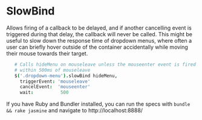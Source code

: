 SlowBind
=============

Allows firing of a callback to be delayed, and if another cancelling event is
triggered during that delay, the callback will never be called. This
might be useful to slow down the response time of dropdown menus, where
often a user can briefly hover outside of the container accidentally
while moving their mouse towards their target.

```coffeescript
   # Calls hideMenu on mouseleave unless the mouseenter event is fired
   # within 500ms of mouseleave
   $('.dropdown-menu').slowBind hideMenu,
     triggerEvent: 'mouseleave'
     cancelEvent:  'mouseenter'
     wait:          500
```

If you have Ruby and Bundler installed, you can run the specs with `bundle && rake jasmine` and navigate to http://localhost:8888/
